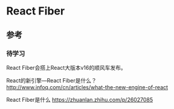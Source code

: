 # React Fiber

## 参考
### 待学习
React Fiber会搭上React大版本v16的顺风车发布。

React的新引擎—React Fiber是什么？
http://www.infoq.com/cn/articles/what-the-new-engine-of-react

React Fiber是什么
https://zhuanlan.zhihu.com/p/26027085
